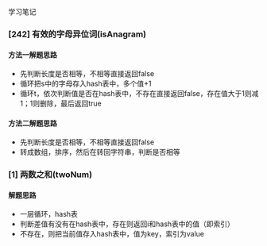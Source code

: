 学习笔记

### [242] 有效的字母异位词(isAnagram)

#### 方法一解题思路
- 先判断长度是否相等，不相等直接返回false
- 循环把s中的字母存入hash表中，多个值+1
- 循环t，依次判断值是否在hash表中，不存在直接返回false，存在值大于1则减1；1则删除，最后返回true

#### 方法二解题思路
- 先判断长度是否相等，不相等直接返回false
- 转成数组，排序，然后在转回字符串，判断是否相等

### [1] 两数之和(twoNum)

#### 解题思路
- 一层循环，hash表
- 判断差值有没有在hash表中，存在则返回i和hash表中的值（即索引）
- 不存在，则把当前值存入hash表中，值为key，索引为value